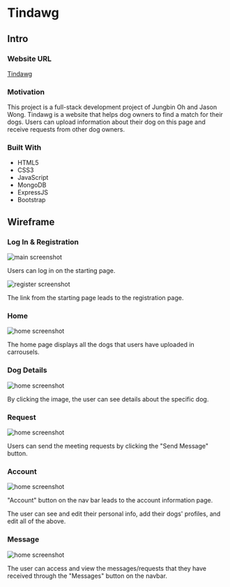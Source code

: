 # Tindawg




## Intro

### Website URL

[Tindawg](https://tindawg.herokuapp.com/) 


### Motivation

This project is a full-stack development project of Jungbin Oh and Jason Wong. Tindawg is a website that helps dog owners to find a match for their dogs. Users can upload information about their dog on this page and receive requests from other dog owners. 


### Built With

- HTML5
- CSS3
- JavaScript
- MongoDB
- ExpressJS
- Bootstrap


## Wireframe

### Log In & Registration

![main screenshot](screenshot/main.png)

Users can log in on the starting page.

![register screenshot](screenshot/register.png)

The link from the starting page leads to the registration page.


### Home

![home screenshot](screenshot/home.png)

The home page displays all the dogs that users have uploaded in carrousels.


### Dog Details

![home screenshot](screenshot/dogShow.png)

By clicking the image, the user can see details about the specific dog.

### Request

![home screenshot](screenshot/message.png)

Users can send the meeting requests by clicking the "Send Message" button.

### Account

![home screenshot](screenshot/account.png)

"Account" button on the nav bar leads to the account information page. 

The user can see and edit their personal info, add their dogs' profiles, and edit all of the above.

### Message

![home screenshot](screenshot/messageList.png)


The user can access and view the messages/requests that they have received through the "Messages" button on the navbar.









